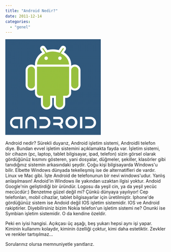 ```yaml
---
title: "Android Nedir?"
date: 2011-12-14
categories: 
  - "genel"
---
```


[![](/images/8a6ff-androidvsiphone.png)](https://suatatan.wordpress.com/wp-content/uploads/2011/12/8a6ff-androidvsiphone.png)

  

Android nedir? Sürekli duyarız, Android işletim sistemi, Androidli telefon diye. Bundan evvel işletim sistemini açıklamakta fayda var. İşletim sistemi, bir cihazın (pc, laptop, tablet bilgisayar, ipad, telefon) sizin görsel olarak gördüğünüz kısmını gösteren, yani dosyalar, düğmeler, şekiller, klasörler gibi tanıdığınız sistemin arkasındaki şeydir. Çoğu kişi bilgisayarda Windows'u bilir. Elbette Windows dünyada tekelleşmiş ise de alternatifleri de vardır. Linux ve Mac gibi. İşte Android de telefonunun bir nevi windows'udur. Yanlış anlaşılmasın! Andoid'in Windows ile yakından uzaktan ilgisi yoktur. Andoid Google'nin geliştirdiği bir üründür. Logosu da yeşil cin, ya da yeşil yecüc mecücdür:) Benzetme güzel değil mi? Çünkü dünyaya yayılıyor! Cep telefonları, mobil cihazlar, tablet bilgisayarlar için üretilmiştir. Iphone'de gördüğünüz sistem ise Andoid değil IOS işletim sistemidir. IOS ve Android rakiptirler. Diyebilirsiniz bizim Nokia telefon'un işletim sistemi ne? Onunki ise Symbian işletim sistemidir. O da kendine özeldir.

Peki en iyisi hangisi. Açıkçası üç aşağı, beş yukarı hepsi aynı işi yapar. Kiminin kullanımı kolaydır, kiminin özelliği çoktur, kimi daha estetiktir. Zevkler ve renkler tartışılmaz…

Sorularınız olursa memnuniyetle yanıtlarız.

